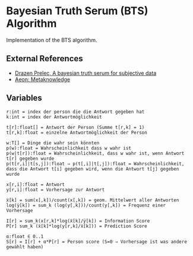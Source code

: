 # Bayesian Truth Serum (BTS) Algorithm

Implementation of the BTS algorithm.

## External References

* [Drazen Prelec, A bayesian truth serum for subjective data](http://economics.mit.edu/files/1966)
* [Aeon: Metaknowledge](https://aeon.co/essays/a-mathematical-bs-detector-can-boost-the-wisdom-of-crowds)

## Variables 

````
r:int = index der person die die Antwort gegeben hat 
k:int = index der Antwortmöglichkeit

t[r]:float[] = Antwort der Person (Summe t[r,k] = 1)
t[r,k]:float = einzelne Antwortmöglichkeit der Person

w:T[] = Dinge die wahr sein könnten
p(w):float = Wahrscheinlichkeit dass w wahr ist
p(w|t[r]):float = Wahrscheinlichkeit, dass w wahr ist, wenn Antwort t[r] gegeben wurde
p(t[r,i]|t[s,j]):float ⇒ p(t[,i]|t[,j]):float = Wahrscheinlichkeit, dass die Antwort t[i] gegeben wird, wenn die Antwort t[j] gegeben wurde

x[r,i]:float = Antwort
y[r,i]:float = Vorhersage zur Antwort

ẍ[k] = sum(x[,k])/count(x[,k]) = geom. Mittelwert aller Antworten
log(ÿ[k]) = sum_k (log(y[,k]))/count(y[,k]) = Frequenz einer Vorhersage

I[r] = sum_k(x[r,k]*log(ẍ[k]/ÿ[k]) = Information Score
P[r] sum_k (ẍ[k]*log(y[r,k]/ẍ[k])) = Prediction Score

α:float ∈ 0..1
S[r] = I[r] + α*P[r] = Person score (S=0 ⇒ Vorhersage ist was andere gewählt haben)
````
